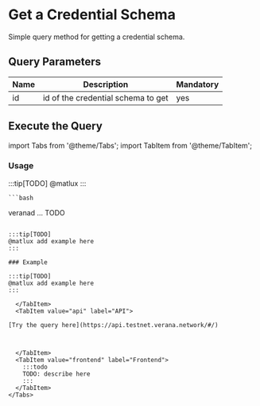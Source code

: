# Get a Credential Schema

Simple query method for getting a credential schema.

## Query Parameters

|Name               |Description                            |Mandatory|
|-------------------|---------------------------------------|--------|
| id    | id of the credential schema to get  | yes |

## Execute the Query

import Tabs from '@theme/Tabs';
import TabItem from '@theme/TabItem';

<Tabs>
  <TabItem value="cli" label="CLI" default>

### Usage

:::tip[TODO]
@matlux
:::

    ```bash
veranad ... TODO
```

:::tip[TODO]
@matlux add example here
:::

### Example

:::tip[TODO]
@matlux add example here
:::

  </TabItem>
  <TabItem value="api" label="API">

[Try the query here](https://api.testnet.verana.network/#/)



  </TabItem>
  <TabItem value="frontend" label="Frontend">
    :::todo
    TODO: describe here
    :::
  </TabItem>
</Tabs>
